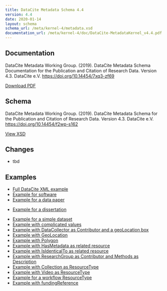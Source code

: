 ```yaml
---
title: DataCite Metadata Schema 4.4
version: 4.4
date: 2020-01-14
layout: schema
schema_url: /meta/kernel-4/metadata.xsd
documentation_url: /meta/kernel-4/doc/DataCite-MetadataKernel_v4.4.pdf
---
```


## Documentation

DataCite Metadata Working Group. (2019). DataCite Metadata Schema Documentation for the Publication and Citation of Research Data. Version 4.3. DataCite e.V. https://doi.org/10.14454/7xq3-zf69

<a href="doc/DataCite-MetadataKernel_v4.3.pdf" class="btn">Download PDF</a>

## Schema

DataCite Metadata Working Group. (2019). DataCite Metadata Schema for the Publication and Citation of Research Data. Version 4.3. DataCite e.V. https://doi.org/10.14454/f2wp-s162

<a href="metadata.xsd" class="btn">View XSD</a>

## Changes

- tbd

## Examples

- [Full DataCite XML example](example/datacite-example-full-v4.xml)
- [Example for software](example/datacite-example-software-v4.xml)
- [Example for a data paper](example/datacite-example-datapaper-v4.xml)

* [Example for a dissertation](example/datacite-example-dissertation-v4.xml)

- [Example for a simple dataset](example/datacite-example-dataset-v4.xml)
- [Example with complicated values](example/datacite-example-complicated-v4.xml)
- [Example with DataCollector as Contributor and a geoLocation box](example/datacite-example-Box_dateCollected_DataCollector-v4.xml)
- [Example with GeoLocation](example/datacite-example-GeoLocation-v4.xml)
- [Example with Polygon](example/datacite-example-polygon-v4.xml)
- [Example with HasMetadata as related resource](example/datacite-example-HasMetadata-v4.xml)
- [Example with IsIdenticalTo as related resource](example/datacite-example-relationTypeIsIdenticalTo-v4.xml)
- [Example with ResearchGroup as Contributor and Methods as Description](example/datacite-example-ResearchGroup_Methods-v4.xml)
- [Example with Collection as ResourceType](example/datacite-example-ResourceTypeGeneral_Collection-v4.xml)
- [Example with Video as ResourceType](example/datacite-example-video-v4.xml)
- [Example for a workflow ResourceType](example/datacite-example-workflow-v4.xml)
- [Example with fundingReference](example/datacite-example-fundingReference-v4.xml)
